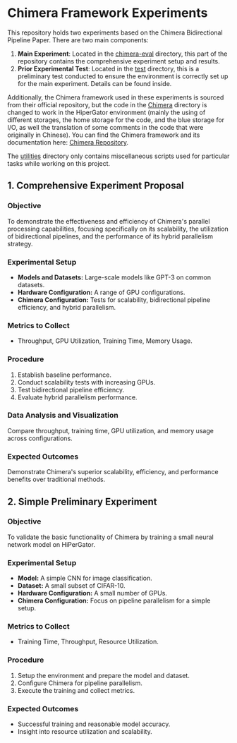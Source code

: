 # Chimera Framework Experiments

This repository holds two experiments based on the Chimera Bidirectional Pipeline Paper. There are two main components:

1. **Main Experiment**: Located in the [chimera-eval](./chimera-eval) directory, this part of the repository contains the comprehensive experiment setup and results.
2. **Prior Experimental Test**: Located in the [test](./test/) directory, this is a preliminary test conducted to ensure the environment is correctly set up for the main experiment. Details can be found inside.

Additionally, the Chimera framework used in these experiments is sourced from their official repository, but the code in the [Chimera](./Chimera/) directory is changed to work in the HiperGator environment (mainly the using of different storages, the home storage for the code, and the blue storage for I/O, as well the translation of some comments in the code that were originally in Chinese). You can find the Chimera framework and its documentation here: [Chimera Repository](https://github.com/Shigangli/Chimera).

The [utilities](./utilities/) directory only contains miscellaneous scripts used for particular tasks while working on this project.


## 1. Comprehensive Experiment Proposal

### Objective
To demonstrate the effectiveness and efficiency of Chimera's parallel processing capabilities, focusing specifically on its scalability, the utilization of bidirectional pipelines, and the performance of its hybrid parallelism strategy.

### Experimental Setup
- **Models and Datasets:** Large-scale models like GPT-3 on common datasets.
- **Hardware Configuration:** A range of GPU configurations.
- **Chimera Configuration:** Tests for scalability, bidirectional pipeline efficiency, and hybrid parallelism.

### Metrics to Collect
- Throughput, GPU Utilization, Training Time, Memory Usage.

### Procedure
1. Establish baseline performance.
2. Conduct scalability tests with increasing GPUs.
3. Test bidirectional pipeline efficiency.
4. Evaluate hybrid parallelism performance.

### Data Analysis and Visualization
Compare throughput, training time, GPU utilization, and memory usage across configurations.

### Expected Outcomes
Demonstrate Chimera's superior scalability, efficiency, and performance benefits over traditional methods.

## 2. Simple Preliminary Experiment

### Objective
To validate the basic functionality of Chimera by training a small neural network model on HiPerGator.

### Experimental Setup
- **Model:** A simple CNN for image classification.
- **Dataset:** A small subset of CIFAR-10.
- **Hardware Configuration:** A small number of GPUs.
- **Chimera Configuration:** Focus on pipeline parallelism for a simple setup.

### Metrics to Collect
- Training Time, Throughput, Resource Utilization.

### Procedure
1. Setup the environment and prepare the model and dataset.
2. Configure Chimera for pipeline parallelism.
3. Execute the training and collect metrics.

### Expected Outcomes
- Successful training and reasonable model accuracy.
- Insight into resource utilization and scalability.
